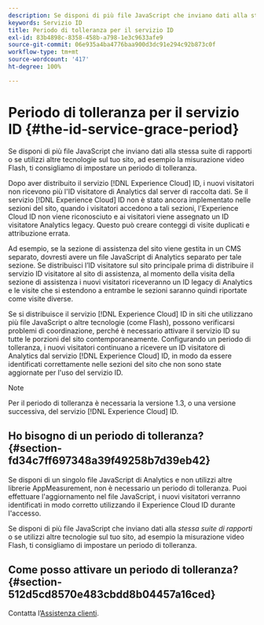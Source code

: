 ```yaml
---
description: Se disponi di più file JavaScript che inviano dati alla stessa suite di rapporti o se utilizzi altre tecnologie sul tuo sito, ad esempio la misurazione video Flash, ti consigliamo di impostare un periodo di tolleranza.
keywords: Servizio ID
title: Periodo di tolleranza per il servizio ID
exl-id: 83b4898c-8358-458b-a798-1e3c9633afe9
source-git-commit: 06e935a4ba4776baa900d3dc91e294c92b873c0f
workflow-type: tm+mt
source-wordcount: '417'
ht-degree: 100%

---
```


# Periodo di tolleranza per il servizio ID {#the-id-service-grace-period}

Se disponi di più file JavaScript che inviano dati alla stessa suite di rapporti o se utilizzi altre tecnologie sul tuo sito, ad esempio la misurazione video Flash, ti consigliamo di impostare un periodo di tolleranza.

Dopo aver distribuito il servizio [!DNL Experience Cloud] ID, i nuovi visitatori non ricevono più l&#39;ID visitatore di Analytics dal server di raccolta dati. Se il servizio [!DNL Experience Cloud] ID non è stato ancora implementato nelle sezioni del sito, quando i visitatori accedono a tali sezioni, l&#39;Experience Cloud ID non viene riconosciuto e ai visitatori viene assegnato un ID visitatore Analytics legacy. Questo può creare conteggi di visite duplicati e attribuzione errata.

Ad esempio, se la sezione di assistenza del sito viene gestita in un CMS separato, dovresti avere un file JavaScript di Analytics separato per tale sezione. Se distribuisci l’ID visitatore sul sito principale prima di distribuire il servizio ID visitatore al sito di assistenza, al momento della visita della sezione di assistenza i nuovi visitatori riceveranno un ID legacy di Analytics e le visite che si estendono a entrambe le sezioni saranno quindi riportate come visite diverse.

Se si distribuisce il servizio [!DNL Experience Cloud] ID in siti che utilizzano più file JavaScript o altre tecnologie (come Flash), possono verificarsi problemi di coordinazione, perché è necessario attivare il servizio ID su tutte le porzioni del sito contemporaneamente. Configurando un periodo di tolleranza, i nuovi visitatori continuano a ricevere un ID visitatore di Analytics dal servizio [!DNL Experience Cloud] ID, in modo da essere identificati correttamente nelle sezioni del sito che non sono state aggiornate per l&#39;uso del servizio ID.

>[!NOTE]
>
>Per il periodo di tolleranza è necessaria la versione 1.3, o una versione successiva, del servizio [!DNL Experience Cloud] ID.

## Ho bisogno di un periodo di tolleranza? {#section-fd34c7ff697348a39f49258b7d39eb42}

Se disponi di un singolo file JavaScript di Analytics e non utilizzi altre librerie AppMeasurement, non è necessario un periodo di tolleranza. Puoi effettuare l&#39;aggiornamento nel file JavaScript, i nuovi visitatori verranno identificati in modo corretto utilizzando il Experience Cloud ID durante l&#39;accesso.

Se disponi di più file JavaScript che inviano dati alla *stessa suite di rapporti* o se utilizzi altre tecnologie sul tuo sito, ad esempio la misurazione video Flash, ti consigliamo di impostare un periodo di tolleranza.

## Come posso attivare un periodo di tolleranza? {#section-512d5cd8570e483cbdd8b04457a16ced}

Contatta l’[Assistenza clienti](https://helpx.adobe.com/it/marketing-cloud/contact-support.html).
